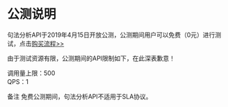 # 公测说明

句法分析API于2019年4月15日开放公测，公测期间用户可以免费（0元）进行测试，点击[购买流程>>](https://neuhub.jd.com/ai/api/nlp/systax)

由于测试资源有限，公测期间的API限制如下，在此深表歉意！

调用量上限：500    
QPS：1

备注
免费公测期间，句法分析API不适用于SLA协议。


